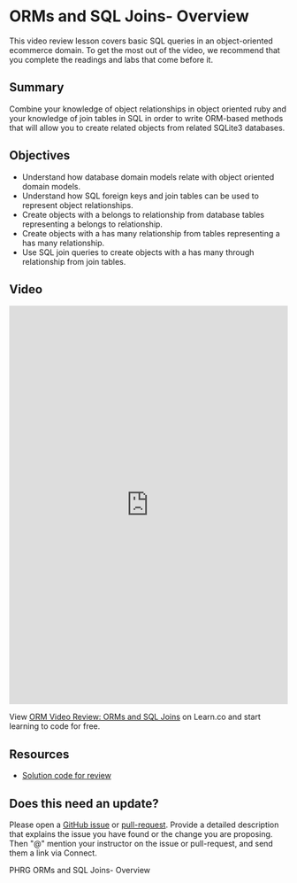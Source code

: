 # ORMs and SQL Joins- Overview

This video review lesson covers basic SQL queries in an object-oriented ecommerce domain. To get the most out of the video, we recommend that you complete the readings and labs that come before it.

## Summary
Combine your knowledge of object relationships in object oriented ruby and your knowledge of join tables in SQL in order to write ORM-based methods that will allow you to create related objects from related SQLite3 databases.

## Objectives
- Understand how database domain models relate with object oriented domain models.
- Understand how SQL foreign keys and join tables can be used to represent object relationships.
- Create objects with a belongs to relationship from database tables representing a belongs to relationship.
- Create objects with a has many relationship from tables representing a has many relationship.
- Use SQL join queries to create objects with a has many through relationship from join tables.

## Video
<iframe width="100%" height="720" src="https://www.youtube.com/embed/mZROu5oSWfI?rel=0&amp;showinfo=0" frameborder="0" allowfullscreen></iframe>

<p class='util--hide'>View <a href='https://learn.co/lessons/orm-video-review-orms-and-sql-joins'>ORM Video Review: ORMs and SQL Joins</a> on Learn.co and start learning to code for free.</p>

## Resources
- [Solution code for review](https://github.com/learn-co-curriculum/oo-sql-joins-ecommerce-lv)

## Does this need an update?
Please open a [GitHub issue](https://github.com/learn-co-curriculum/phrg-orm-video-review-orms-and-sql-joins/issues) or [pull-request](https://github.com/learn-co-curriculum/phrg-orm-video-review-orms-and-sql-joins/pulls). Provide a detailed description that explains the issue you have found or the change you are proposing. Then "@" mention your instructor on the issue or pull-request, and send them a link via Connect.

<p data-visibility='hidden'>PHRG ORMs and SQL Joins- Overview</p>
